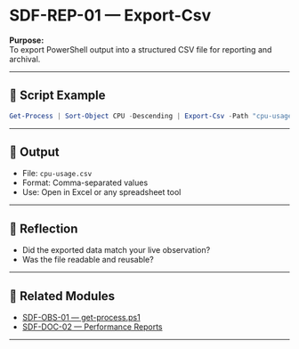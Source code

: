 

# SDF-REP-01 — Export-Csv

**Purpose:**  
To export PowerShell output into a structured CSV file for reporting and archival.

---

## 🧭 Script Example

```powershell
Get-Process | Sort-Object CPU -Descending | Export-Csv -Path "cpu-usage.csv" -NoTypeInformation
```

---

## 📁 Output

- File: `cpu-usage.csv`  
- Format: Comma-separated values  
- Use: Open in Excel or any spreadsheet tool

---

## 🧠 Reflection

- Did the exported data match your live observation?  
- Was the file readable and reusable?

---

## 🔗 Related Modules

- [SDF-OBS-01 — get-process.ps1](../Observation/SDF-OBS-01.md)  
- [SDF-DOC-02 — Performance Reports](../Reports/Performance/index.md)




---
